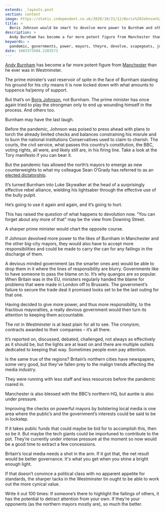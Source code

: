 ```yaml
--- 
extends: _layouts.post 
section: content 
image: https://static.independent.co.uk/2020/10/21/12/Boris%20Johnson%20pmqs%202.png 
title: > 
  Boris Johnson would be smart to devolve more power to Burnham and other big-city mayors. They’re just the scapegoats he needs 
description: > 
  Andy Burnham has become a far more potent figure from Manchester than he ever was in Westminster.But that’s on Boris Johnson, not Burnham.The prime minister has once again tried to play the strongman only to end up wounding himself in the process.Before the pandemic, Johnson was poised to press ahead with plans to torch the already limited checks and balances constraining his misrule and to burn the national institutions Conservatives used to claim to cherish.A sharper prime minister would chart the opposite course. 
keywords: > 
  pandemic, governments, power, mayors, theyre, devolve, scapegoats, johnson, media, responsibility, burnham, westminster, needs, boris, prime, sharper, smart 
date: 1603373504.2283573 
--- 
```

<div><p class="sc-pHJJA iocNwz above-article-prompt-donations"></p><p class="sc-pTSbw gOmWnw">

</p><p><a href="https://www.independent.co.uk/topic/andy-burnham">Andy Burnham</a> has become a far more potent figure from <a href="https://www.independent.co.uk/topic/manchester">Manchester</a> than he ever was in Westminster. &#160;</p><p>The prime minister&#8217;s vast reservoir of spite in the face of Burnham standing his ground for his city means it is now locked down with what amounts to tuppence ha&#8217;penny of support. &#160;</p><p>But that&#8217;s on <a href="https://www.independent.co.uk/topic/boris-johnson">Boris Johnson</a>, not Burnham. The prime minister has once again tried to play the strongman only to end up wounding himself in the process. And others too. &#160;</p><p></p><p id="article-im-prompt"></p><p>Burnham may have the last laugh. &#160;</p><p>Before the pandemic, Johnson was poised to press ahead with plans to torch the already limited checks and balances constraining his misrule and to burn the national institutions Conservatives used to claim to cherish. The courts, the civil service, what passes this country&#8217;s constitution, the BBC, voting rights, all were, and likely still are, in his firing line. Take a look at the Tory manifesto if you can bear it. &#160;</p><p>But the pandemic has allowed the north&#8217;s mayors to emerge as new counterweights to what my colleague Sean O&#8217;Grady has referred to as an <a href="/voices/coronavirus-global-britain-brexit-trump-trade-war-china-uk-a9615826.html">elected dictatorship</a>. &#160;</p><p></p><p>It&#8217;s turned Burnham into Luke Skywalker at the head of a surprisingly effective rebel alliance, wielding his lightsaber through the effective use of the bully pulpit. &#160;</p><p></p><p>He&#8217;s going to use it again and again, and it&#8217;s going to hurt. &#160;</p><p>This has raised the question of what happens to devolution now. &#8220;You can forget about any more of that&#8221; may be the view from Downing Street. &#160;</p><p>A sharper prime minister would chart the opposite course. &#160;</p><p>If Johnson devolved more power to the likes of Burnham in Manchester and the other big-city mayors, they would also have to accept more responsibilities and could be made to carry the can for any failings in the discharge of them. &#160;</p><p id="taboola-carousel-thumbnails"></p><p>A devious minded government (as the smarter ones are) would be able to drop them in it where the lines of responsibility are blurry. Governments like to have someone to pass the blame on to. It&#8217;s why quangos are so popular. When Britain was in the EU, ministers regularly handed the blame for problems that were made in London off to Brussels. The government&#8217;s failure to secure the trade deal it promised looks set to be the last outing for that one. &#160;</p><p>Having decided to give more power, and thus more responsibility, to the fractious mayoralties, a really devious government would then turn its attention to keeping them accountable. &#160;</p><p>The rot in Westminster is at least plain for all to see. The cronyism; contracts awarded to their companies &#8211; it&#8217;s all there. &#160;</p><p>It&#8217;s reported on, discussed, debated, challenged, not always as effectively as it should be, but the lights are at least on and there are multiple outlets dedicated to keeping that way. Sometimes people even pay attention. &#160;</p><p></p><p>Is the same true of the regions? Britain&#8217;s northern cities have newspapers, some very good, but they&#8217;ve fallen prey to the malign trends affecting the media industry. &#160;</p><p>They were running with less staff and less resources before the pandemic roared in. &#160;</p><p>Manchester is also blessed with the BBC&#8217;s northern HQ, but auntie is also under pressure.
</p><p>Improving the checks on powerful mayors by bolstering local media is one area where the public&#8217;s and the government&#8217;s interests could be said to be in lockstep. &#160;</p><p></p><p>If it takes public funds that could maybe be bid for to accomplish this, then so be it. But maybe the tech giants could be importuned to contribute to the pot. They&#8217;re currently under intense pressure at the moment so now would be a good time to extract a few concessions. &#160;</p><p>Britain&#8217;s local media needs a shot in the arm. If it got that, the net result would be better governance. It's what you get when you shine a bright enough light. &#160;</p><p>If that doesn&#8217;t convince a political class with no apparent appetite for standards, the sharper tacks in the Westminster tin ought to be able to work out the more cynical value. &#160;</p><p>Write it out 100 times: If someone&#8217;s there to highlight the failings of others, it has the potential to detract attention from your own. If they&#8217;re your opponents (as the northern mayors mostly are), so much the better.
</p><p class="sc-ptCms fzKffT"></p></div>
